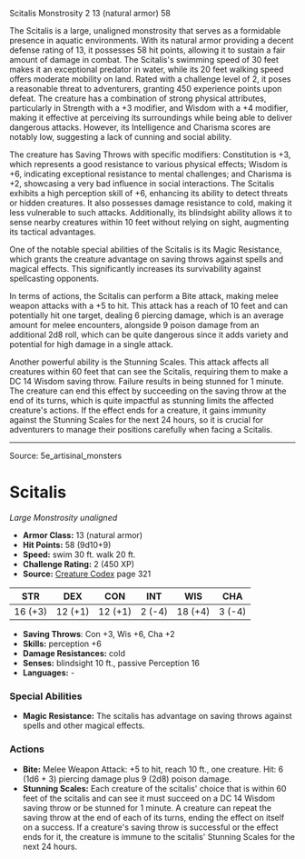 <MonsterName/>Scitalis</MonsterName>
<CreatureType/>Monstrosity</CreatureType>
<CR/>2</CR>
<AC/>13 (natural armor)</AC>
<HP/>58</HP>
<summary>The Scitalis is a large, unaligned monstrosity that serves as a formidable presence in aquatic environments. With its natural armor providing a decent defense rating of 13, it possesses 58 hit points, allowing it to sustain a fair amount of damage in combat. The Scitalis's swimming speed of 30 feet makes it an exceptional predator in water, while its 20 feet walking speed offers moderate mobility on land. Rated with a challenge level of 2, it poses a reasonable threat to adventurers, granting 450 experience points upon defeat. The creature has a combination of strong physical attributes, particularly in Strength with a +3 modifier, and Wisdom with a +4 modifier, making it effective at perceiving its surroundings while being able to deliver dangerous attacks. However, its Intelligence and Charisma scores are notably low, suggesting a lack of cunning and social ability. </summary>

<detail>

The creature has Saving Throws with specific modifiers: Constitution is +3, which represents a good resistance to various physical effects; Wisdom is +6, indicating exceptional resistance to mental challenges; and Charisma is +2, showcasing a very bad influence in social interactions. The Scitalis exhibits a high perception skill of +6, enhancing its ability to detect threats or hidden creatures. It also possesses damage resistance to cold, making it less vulnerable to such attacks. Additionally, its blindsight ability allows it to sense nearby creatures within 10 feet without relying on sight, augmenting its tactical advantages. 

One of the notable special abilities of the Scitalis is its Magic Resistance, which grants the creature advantage on saving throws against spells and magical effects. This significantly increases its survivability against spellcasting opponents. 

In terms of actions, the Scitalis can perform a Bite attack, making melee weapon attacks with a +5 to hit. This attack has a reach of 10 feet and can potentially hit one target, dealing 6 piercing damage, which is an average amount for melee encounters, alongside 9 poison damage from an additional 2d8 roll, which can be quite dangerous since it adds variety and potential for high damage in a single attack.

Another powerful ability is the Stunning Scales. This attack affects all creatures within 60 feet that can see the Scitalis, requiring them to make a DC 14 Wisdom saving throw. Failure results in being stunned for 1 minute. The creature can end this effect by succeeding on the saving throw at the end of its turns, which is quite impactful as stunning limits the affected creature's actions. If the effect ends for a creature, it gains immunity against the Stunning Scales for the next 24 hours, so it is crucial for adventurers to manage their positions carefully when facing a Scitalis.</detail>



---

Source: 5e_artisinal_monsters

# Scitalis

*Large* *Monstrosity* *unaligned*

- **Armor Class:** 13 (natural armor)
- **Hit Points:** 58 (9d10+9)
- **Speed:** swim 30 ft. walk 20 ft.
- **Challenge Rating:** 2 (450 XP)
- **Source:** [Creature Codex](https://koboldpress.com/kpstore/product/creature-codex-for-5th-edition-dnd) page 321

| STR | DEX | CON | INT | WIS | CHA |
| --- | --- | --- | --- | --- | --- |
| 16 (+3) | 12 (+1) | 12 (+1) | 2 (-4) | 18 (+4) | 3 (-4) |

- **Saving Throws**: Con +3, Wis +6, Cha +2
- **Skills:** perception +6
- **Damage Resistances:** cold
- **Senses:** blindsight 10 ft., passive Perception 16
- **Languages:** -

### Special Abilities

- **Magic Resistance:** The scitalis has advantage on saving throws against spells and other magical effects.

### Actions

- **Bite:** Melee Weapon Attack: +5 to hit, reach 10 ft., one creature. Hit: 6 (1d6 + 3) piercing damage plus 9 (2d8) poison damage.
- **Stunning Scales:** Each creature of the scitalis' choice that is within 60 feet of the scitalis and can see it must succeed on a DC 14 Wisdom saving throw or be stunned for 1 minute. A creature can repeat the saving throw at the end of each of its turns, ending the effect on itself on a success. If a creature's saving throw is successful or the effect ends for it, the creature is immune to the scitalis' Stunning Scales for the next 24 hours.




